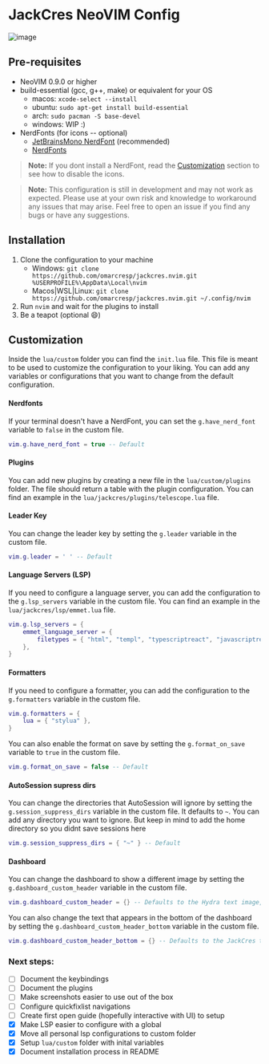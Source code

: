 # JackCres NeoVIM Config

![image](https://github.com/omarcresp/jackcres.nvim/assets/27465620/5df0d4b9-7ab2-4eb8-a456-7b0023358bab)

## Pre-requisites

- NeoVIM 0.9.0 or higher
- build-essential (gcc, g++, make) or equivalent for your OS
  - macos: `xcode-select --install`
  - ubuntu: `sudo apt-get install build-essential`
  - arch: `sudo pacman -S base-devel`
  - windows: WIP :)
- NerdFonts (for icons -- optional)
  - [JetBrainsMono NerdFont](https://github.com/JetBrains/JetBrainsMono) (recommended)
  - [NerdFonts](https://www.nerdfonts.com/font-downloads)

> **Note:** If you dont install a NerdFont, read the [Customization](#customization) section to see how to disable the icons.

> **Note:** This configuration is still in development and may not work as expected. Please use at your own risk and knowledge to workaround any issues that may arise. Feel free to open an issue if you find any bugs or have any suggestions.

## Installation

1. Clone the configuration to your machine
   - Windows: `git clone https://github.com/omarcresp/jackcres.nvim.git %USERPROFILE%\AppData\Local\nvim`
   - Macos|WSL|Linux: `git clone https://github.com/omarcresp/jackcres.nvim.git ~/.config/nvim`
2. Run `nvim` and wait for the plugins to install
3. Be a teapot (optional 😄)

## Customization

Inside the `lua/custom` folder you can find the `init.lua` file. This file is meant to be used to customize the configuration to your liking. You can add any variables or configurations that you want to change from the default configuration.

#### Nerdfonts

If your terminal doesn't have a NerdFont, you can set the `g.have_nerd_font` variable to `false` in the custom file.

```lua
vim.g.have_nerd_font = true -- Default
```

#### Plugins

You can add new plugins by creating a new file in the `lua/custom/plugins` folder. The file should return a table with the plugin configuration. You can find an example in the `lua/jackcres/plugins/telescope.lua` file.

#### Leader Key

You can change the leader key by setting the `g.leader` variable in the custom file.

```lua
vim.g.leader = ' ' -- Default
```

#### Language Servers (LSP)

If you need to configure a language server, you can add the configuration to the `g.lsp_servers` variable in the custom file. You can find an example in the `lua/jackcres/lsp/emmet.lua` file.

```lua
vim.g.lsp_servers = {
    emmet_language_server = {
        filetypes = { "html", "templ", "typescriptreact", "javascriptreact" },
    },
}
```

#### Formatters

If you need to configure a formatter, you can add the configuration to the `g.formatters` variable in the custom file.

```lua
vim.g.formatters = {
    lua = { "stylua" },
}
```

You can also enable the format on save by setting the `g.format_on_save` variable to `true` in the custom file.

```lua
vim.g.format_on_save = false -- Default
```

#### AutoSession supress dirs

You can change the directories that AutoSession will ignore by setting the `g.session_suppress_dirs` variable in the custom file.
It defaults to `~`. You can add any directory you want to ignore. But keep in mind to add the home directory so you didnt save sessions here

```lua
vim.g.session_suppress_dirs = { "~" } -- Default
```

#### Dashboard

You can change the dashboard to show a different image by setting the `g.dashboard_custom_header` variable in the custom file.

```lua
vim.g.dashboard_custom_header = {} -- Defaults to the Hydra text image, you can add any image you want
```

You can also change the text that appears in the bottom of the dashboard by setting the `g.dashboard_custom_header_bottom` variable in the custom file.

```lua
vim.g.dashboard_custom_header_bottom = {} -- Defaults to the JackCres text
```

### Next steps:

- [ ] Document the keybindings
- [ ] Document the plugins
- [ ] Make screenshots easier to use out of the box
- [ ] Configure quickfixlist navigations
- [ ] Create first open guide (hopefully interactive with UI) to setup
- [x] Make LSP easier to configure with a global
- [x] Move all personal lsp configurations to custom folder
- [x] Setup `lua/custom` folder with inital variables
- [x] Document installation process in README
